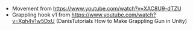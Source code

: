- Movement from https://www.youtube.com/watch?v=XAC8U9-dTZU
- Grappling hook v1 from https://www.youtube.com/watch?v=Xgh4v1w5DxU (DanisTutorials How to Make Grappling Gun in Unity)